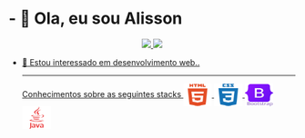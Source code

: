 
<h1>- 👋 Ola, eu sou Alisson</h1>

<div align="center">
  <a href="https://github.com/4l1son">
  <img height="180em" src="https://github-readme-stats.vercel.app/api?username=4l1son&show_icons=true&theme=dracula&include_all_commits=true&count_private=true"/>
  <img height="180em" src="https://github-readme-stats.vercel.app/api/top-langs/?username=4l1son&layout=compact&langs_count=7&theme=dracula"/>
</div>


- 👀 Estou interessado em desenvolvimento web..
 
  <hr>
  Conhecimentos sobre as seguintes stacks
  <img align="center"  height="40" width="50" src="https://raw.githubusercontent.com/devicons/devicon/master/icons/html5/html5-plain-wordmark.svg">
  <img align="center"  height="40" width="50" src="https://raw.githubusercontent.com/devicons/devicon/master/icons/css3/css3-plain-wordmark.svg">
  <img align="center"  height="40" width="50" src="https://raw.githubusercontent.com/devicons/devicon/master/icons/bootstrap/bootstrap-original-wordmark.svg">
  <img align="center"  height="40" width="50" src="https://raw.githubusercontent.com/devicons/devicon/1119b9f84c0290e0f0b38982099a2bd027a48bf1/icons/java/java-plain-wordmark.svg">


<!---
4l1sson/4l1sson is a ✨ special ✨ repository because its `README.md` (this file) appears on your GitHub profile.
You can click the Preview link to take a look at your changes.
--->
